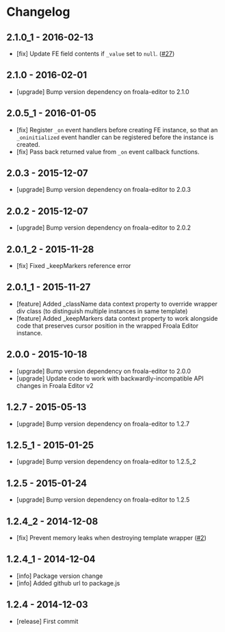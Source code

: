 # Changelog
## 2.1.0_1 - 2016-02-13
- [fix] Update FE field contents if `_value` set to `null`. ([#27](https://github.com/froala/froala-reactive/issues/27))

## 2.1.0 - 2016-02-01
- [upgrade] Bump version dependency on froala-editor to 2.1.0

## 2.0.5_1 - 2016-01-05
- [fix] Register `_on` event handlers before creating FE instance, so that an `_oninitialized` event handler can be registered before the instance is created.
- [fix] Pass back returned value from `_on` event callback functions.

## 2.0.3 - 2015-12-07
- [upgrade] Bump version dependency on froala-editor to 2.0.3

## 2.0.2 - 2015-12-07
- [upgrade] Bump version dependency on froala-editor to 2.0.2

## 2.0.1_2 - 2015-11-28
- [fix] Fixed _keepMarkers reference error

## 2.0.1_1 - 2015-11-27
- [feature] Added _className data context property to override wrapper div class (to distinguish multiple instances in same template)
- [feature] Added _keepMarkers data context property to work alongside code that preserves cursor position in the wrapped Froala Editor instance.

## 2.0.0 - 2015-10-18
- [upgrade] Bump version dependency on froala-editor to 2.0.0
- [upgrade] Update code to work with backwardly-incompatible API changes in Froala Editor v2

## 1.2.7 - 2015-05-13

- [upgrade] Bump version dependency on froala-editor to 1.2.7

## 1.2.5_1 - 2015-01-25

- [upgrade] Bump version dependency on froala-editor to 1.2.5_2

## 1.2.5 - 2015-01-24

- [upgrade] Bump version dependency on froala-editor to 1.2.5

## 1.2.4_2 - 2014-12-08

- [fix] Prevent memory leaks when destroying template wrapper ([#2](https://github.com/froala/froala-reactive/issues/2))

## 1.2.4_1 - 2014-12-04

- [info] Package version change
- [info] Added github url to package.js

## 1.2.4 - 2014-12-03

- [release] First commit
